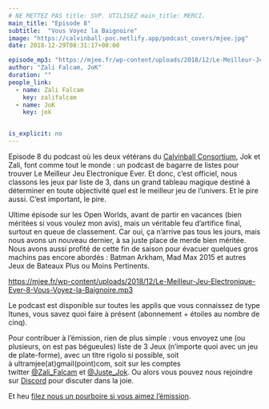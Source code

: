 ```yaml
---
# NE METTEZ PAS title: SVP. UTILISEZ main_title: MERCI.
main_title: "Episode 8"
subtitle:  "Vous Voyez la Baignoire"
image: "https://calvinball-poc.netlify.app/podcast_covers/mjee.jpg"
date: 2018-12-29T08:31:17+00:00

episode_mp3: "https://mjee.fr/wp-content/uploads/2018/12/Le-Meilleur-Jeu-Electronique-Ever-8-Vous-Voyez-la-Baignoire.mp3"
author: "Zali Falcam, JoK"
duration: ""
people_link: 
  - name: Zali Falcam
    key: zalifalcam
  - name: JoK
    key: jok


is_explicit: no
---
```


<PodcastHeader/>

<!-- ECRIRE LA DESCRIPTION DE L'EPISODE SOUS CETTE LIGNE -->
<p>Episode 8 du podcast où les deux vétérans du&nbsp;<a href="https://calvinballradio.wordpress.com/" rel="nofollow">Calvinball Consortium</a>, Jok et Zali, font comme tout le monde : un podcast de bagarre de listes pour trouver&nbsp;Le Meilleur Jeu Electronique Ever.&nbsp;Et donc, c’est officiel, nous classons les jeux par liste de 3, dans un grand tableau magique destiné à déterminer en toute objectivité quel est le meilleur jeu de l’univers. Et le pire aussi. C’est important, le pire.</p>
<p>Ultime épisode sur les Open Worlds, avant de partir en vacances (bien méritées si vous voulez mon avis), mais un véritable feu d’artifice final, surtout en queue de classement. Car oui, ça n’arrive pas tous les jours, mais nous avons un nouveau dernier, à sa juste place de merde bien méritée. Nous avons aussi profité de cette fin de saison pour évacuer quelques gros machins pas encore abordés : Batman Arkham, Mad Max 2015 et autres Jeux de Bateaux Plus ou Moins Pertinents.</p>
<p><a href="https://mjee.fr/wp-content/uploads/2018/12/Le-Meilleur-Jeu-Electronique-Ever-8-Vous-Voyez-la-Baignoire.mp3" rel="nofollow">https://mjee.fr/wp-content/uploads/2018/12/Le-Meilleur-Jeu-Electronique-Ever-8-Vous-Voyez-la-Baignoire.mp3</a></p>
<p>Le podcast est disponible sur toutes les applis que vous connaissez de type Itunes, vous savez quoi faire à présent (abonnement + étoiles au nombre de cinq).</p>
<p>Pour contribuer à l’émission, rien de plus simple : vous envoyez une (ou plusieurs, on est pas bégueules) liste de&nbsp;3 Jeux&nbsp;(n’importe quoi avec&nbsp;un jeu de plate-forme), avec un titre rigolo si possible, soit à&nbsp;ultramjee(at)gmail(point)com, soit sur les comptes twitter&nbsp;<a href="https://twitter.com/Zali_Falcam" rel="nofollow">@Zali_Falcam</a>&nbsp;et&nbsp;<a href="https://twitter.com/Juste_JoK" rel="nofollow">@Juste_Jok</a>.&nbsp;Ou alors vous pouvez nous rejoindre sur&nbsp;<a href="https://discord.gg/4RnA9v7" rel="nofollow">Discord</a>&nbsp;pour discuter dans la joie.</p>
<p>Et heu <a href="https://fr.tipeee.com/calvinball" rel="nofollow">filez nous un pourboire si vous aimez l’émission</a>.</p>


